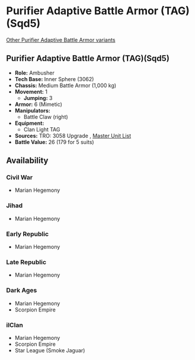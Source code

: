 # Purifier Adaptive Battle Armor (TAG)(Sqd5) 

[Other Purifier Adaptive Battle Armor variants](../purifier_adaptive_battle_armor.md) 

## Purifier Adaptive Battle Armor (TAG)(Sqd5) 

- **Role:** Ambusher 
- **Tech Base:** Inner Sphere (3062) 
- **Chassis:** Medium Battle Armor (1,000 kg) 
- **Movement:** 1 
  - **Jumping:** 3 
- **Armor:** 6 (Mimetic) 
- **Manipulators:** 
  - Battle Claw (right) 
- **Equipment:** 
  - Clan Light TAG 
- **Sources:** TRO: 3058 Upgrade , [Master Unit List](http://masterunitlist.info/Unit/Details/8572) 
- **Battle Value:** 26 (179 for 5 suits) 

## Availability 

### Civil War 

- Marian Hegemony 

### Jihad 

- Marian Hegemony 

### Early Republic 

- Marian Hegemony 

### Late Republic 

- Marian Hegemony 

### Dark Ages 

- Marian Hegemony 
- Scorpion Empire 

### ilClan 

- Marian Hegemony 
- Scorpion Empire 
- Star League (Smoke Jaguar) 

